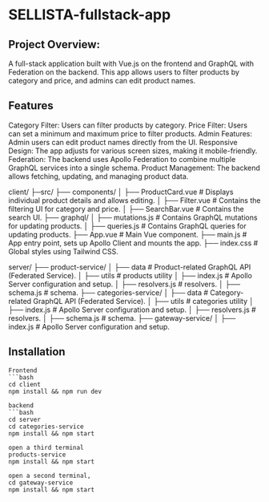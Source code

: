 # SELLISTA-fullstack-app

## Project Overview: 
A full-stack application built with Vue.js on the frontend and GraphQL with Federation on the backend. This app allows users to filter products by category and price, and admins can edit product names.


## Features
Category Filter: Users can filter products by category.
Price Filter: Users can set a minimum and maximum price to filter products.
Admin Features: Admin users can edit product names directly from the UI.
Responsive Design: The app adjusts for various screen sizes, making it mobile-friendly.
Federation: The backend uses Apollo Federation to combine multiple GraphQL services into a single schema.
Product Management: The backend allows fetching, updating, and managing product data.


client/
├─src/
├── components/
│   ├── ProductCard.vue         # Displays individual product details and allows editing.
│   ├── Filter.vue              # Contains the filtering UI for category and price.
│   ├── SearchBar.vue           # Contains the search UI.
├── graphql/
│   ├── mutations.js            # Contains GraphQL mutations for updating products.
│   ├── queries.js              # Contains GraphQL queries for updating products.
├── App.vue                     # Main Vue component.
├── main.js                     # App entry point, sets up Apollo Client and mounts the app.
├── index.css                   # Global styles using Tailwind CSS.

server/
├── product-service/
│   ├── data                    # Product-related GraphQL API (Federated Service).
│   ├── utils                   # products utility
│   ├── index.js                # Apollo Server configuration and setup.
│   ├── resolvers.js            # resolvers.
│   ├── schema.js               # schema.
├── categories-service/
│   ├── data                    # Category-related GraphQL API (Federated Service).
│   ├── utils                   # categories utility
│   ├── index.js                # Apollo Server configuration and setup.
│   ├── resolvers.js            # resolvers.
│   ├── schema.js               # schema.
├── gateway-service/
│   ├── index.js                # Apollo Server configuration and setup.



## Installation

```
Frontend
```bash
cd client
npm install && npm run dev
```

```
backend
```bash
cd server
cd categories-service 
npm install && npm start

open a third terminal 
products-service
npm install && npm start

open a second terminal,
cd gateway-service
npm install && npm start

```




